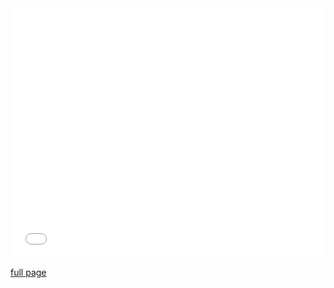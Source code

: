 <embed src="docs/lean_canvas.pdf" type="application/pdf" width="100%" height="400px" />

[full page](docs/lean_canvas.pdf)
